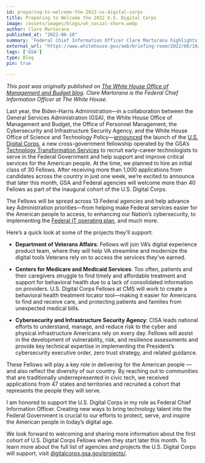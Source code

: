 ```yaml
---
id: preparing-to-welcome-the-2022-us-digital-corps
title: Preparing to Welcome the 2022 U.S. Digital Corps
image: /assets/images/blogs/wh_social-share.webp
author: Clare Martorana
published_at: "2022-06-10"
summary: 'Federal Chief Information Officer Clare Martorana highlights several projects that the inaugural cohort of USDC Fellows will support and offers her support: "Creating new ways to bring technology talent into the Federal Government is crucial to our efforts to protect, serve, and inspire the American people in today’s digital age."'
external_url: "https://www.whitehouse.gov/omb/briefing-room/2022/06/10/preparing-to-welcome-the-2022-u-s-digital-corps/"
tags: ['GSA']
type: Blog
pin: true

---
```

*This post was originally published on [The White House Office of Management and Budget blog](https://www.whitehouse.gov/omb/briefing-room/2022/06/10/preparing-to-welcome-the-2022-u-s-digital-corps/). Clare Martorana is the Federal Chief Information Officer at The White House.*

Last year, the Biden-Harris Administration—in a collaboration between the General Services Administration (GSA), the White House Office of Management and Budget, the Office of Personnel Management, the Cybersecurity and Infrastructure Security Agency, and the White House Office of Science and Technology Policy—[announced](https://www.gsa.gov/about-us/newsroom/news-releases/biden-administration-launches-us-digital-corps-to-recruit-the-next-generation-of-technology-talent-to-federal-service-08302021) the launch of the [U.S. Digital Corps](https://digitalcorps.gsa.gov/), a new cross-government fellowship operated by the GSA’s [Technology Transformation Services](https://www.gsa.gov/about-us/organization/federal-acquisition-service/technology-transformation-services) to recruit early-career technologists to serve in the Federal Government and help support and improve critical services for the American people. At the time, we planned to hire an initial class of 30 Fellows. After receiving more than 1,000 applications from candidates across the country in just one week, we’re excited to announce that later this month, GSA and Federal agencies will welcome more than 40 Fellows as part of the inaugural cohort of the U.S. Digital Corps.

The Fellows will be spread across 13 Federal agencies and help advance key Administration priorities—from helping make Federal services easier for the American people to access, to enhancing our Nation’s cybersecurity, to implementing the [Federal IT operating plan](https://www.cio.gov/assets/files/Federal-IT-Operating-Plan-June-2022.pdf), and much more.

Here’s a quick look at some of the projects they’ll support:

* **Department of Veterans Affairs**: Fellows will join VA’s digital experience product team, where they will help VA streamline and modernize the digital tools Veterans rely on to access the services they’ve earned.

* **Centers for Medicare and Medicaid Services**: Too often, patients and their caregivers struggle to find timely and affordable treatment and support for behavioral health due to a lack of consolidated information on providers. U.S. Digital Corps Fellows at CMS will work to create a behavioral health treatment locator tool—making it easier for Americans to find and receive care, and protecting patients and families from unexpected medical bills.

* **Cybersecurity and Infrastructure Security Agency**: CISA leads national efforts to understand, manage, and reduce risk to the cyber and physical infrastructure Americans rely on every day. Fellows will assist in the development of vulnerability, risk, and resilience assessments and provide key technical expertise in implementing the President’s cybersecurity executive order, zero trust strategy, and related guidance.

These Fellows will play a key role in delivering for the American people — and also reflect the diversity of our country. By reaching out to communities that are traditionally underrepresented in civic tech, we received applications from 47 states and territories and recruited a cohort that represents the people they will serve.

I am honored to support the U.S. Digital Corps in my role as Federal Chief Information Officer. Creating new ways to bring technology talent into the Federal Government is crucial to our efforts to protect, serve, and inspire the American people in today’s digital age.

We look forward to welcoming and sharing more information about the first cohort of U.S. Digital Corps Fellows when they start later this month. To learn more about the full list of agencies and projects the U.S. Digital Corps will support, visit [digitalcorps.gsa.gov/projects/](https://digitalcorps.gsa.gov/projects/).
